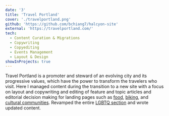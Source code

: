 ```yaml
---
date: '3'
title: 'Travel Portland'
cover: './travelportland.png'
github: 'https://github.com/bchiang7/halcyon-site'
external: 'https://travelportland.com/'
tech:
  - Content Curation & Migrations
  - Copywriting
  - Copyediting
  - Events Management
  - Layout & Design
showInProjects: true
---
```


Travel Portland is a promoter and steward of an evolving city and its progressive values, which have the power to transform the travelers who visit. Here I managed content during the transition to a new site with a focus on layout and copywriting and editing of feature and topic articles and editorial decision making for landing pages such as [food](https://www.travelportland.com/culture/food/), [biking](https://www.travelportland.com/culture/biking/), and [cultural communities](https://www.travelportland.com/culture/cultural-communities/). Revamped the entire [LGBTQ section](https://www.travelportland.com/culture/lgbtq-plus/) and wrote updated content.
